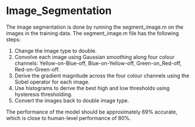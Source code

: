 # Image_Segmentation

The image segmentation is done by running the segment_image.m on the images in the training data. The segment_image.m file has the following steps:

1. Change the image type to double.
2. Convolve each image using Gaussian smoothing along four colour channels: Yellow-on-Blue-off, Blue-on-Yellow-off, Green-on_Red-off, Red-on-Green-off.
3. Derive the gradient magnitude across the four colour channels using the Sobel operator for each image.
4. Use histograms to derive the best high and low thresholds using hysteresis thresholding.
5. Convert the images back to double image type.

The performance of the model should be approximately 69% accurate, which is close to human-level performance of 80%.
